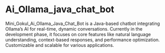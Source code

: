# Ai_Ollama_java_chat_bot
Mini_Gokul_Ai_Ollama_Java_Chat_Bot is a Java-based chatbot integrating Ollama’s AI for real-time, dynamic conversations. Currently in the development phase, it focuses on core features like natural language understanding, context-based responses, and performance optimization. Customizable and scalable for various applications.
